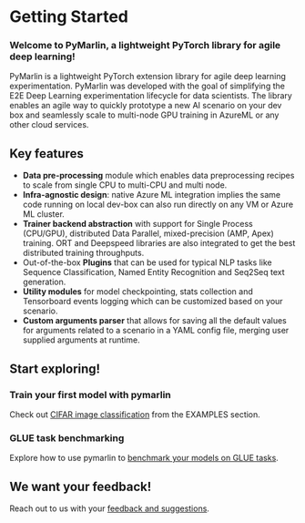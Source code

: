 # Getting Started

### Welcome to PyMarlin, a lightweight PyTorch library for agile deep learning!
PyMarlin is a lightweight PyTorch extension library for agile deep learning experimentation. PyMarlin was developed with the goal of simplifying the E2E Deep Learning experimentation lifecycle for data scientists. The library enables an agile way to quickly prototype a new AI scenario on your dev box and seamlessly scale to multi-node GPU training in AzureML or any other cloud services.

## Key features
- **Data pre-processing** module which enables data preprocessing recipes to scale from single CPU to multi-CPU and multi node. 
- **Infra-agnostic design**: native Azure ML integration implies the same code running on local dev-box can also run directly on any VM or Azure ML cluster.
- **Trainer backend abstraction** with support for Single Process (CPU/GPU), distributed Data Parallel, mixed-precision (AMP, Apex) training. ORT and Deepspeed libraries are also integrated to get the best distributed training throughputs.
- Out-of-the-box **Plugins** that can be used for typical NLP tasks like Sequence Classification, Named Entity Recognition and Seq2Seq text generation.
- **Utility modules** for model checkpointing, stats collection and Tensorboard events logging which can be customized based on your scenario.
- **Custom arguments parser** that allows for saving all the default values for arguments related to a scenario in a YAML config file, merging user supplied arguments at runtime.


## Start exploring!

### Train your first model with pymarlin

Check out [CIFAR image classification](examples/cifar.md) from the EXAMPLES section.

### GLUE task benchmarking

Explore how to use pymarlin to [benchmark your models on GLUE tasks](examples/glue-tasks.md).

## We want your feedback!

Reach out to us with your [feedback and suggestions](https://github.com/microsoft/PyMarlin/issues).